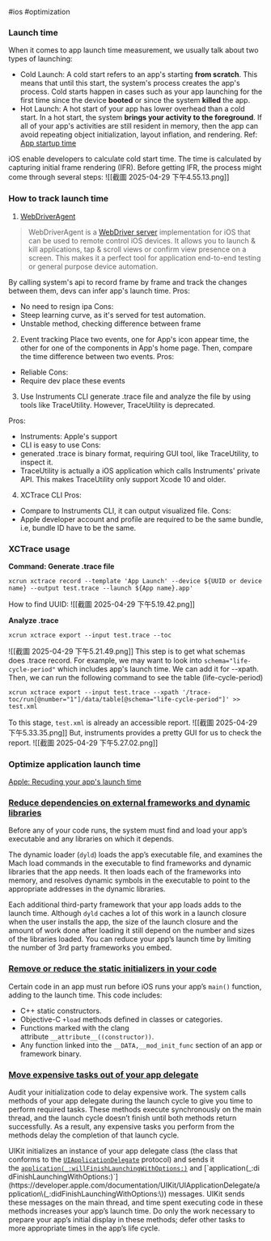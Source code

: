 #ios #optimization 

### Launch time
When it comes to app launch time measurement, we usually talk about two types of launching:
- Cold Launch: A cold start refers to an app's starting **from scratch**. This means that until this start, the system's process creates the app's process. Cold starts happen in cases such as your app launching for the first time since the device **booted** or since the system **killed** the app.
- Hot Launch: A hot start of your app has lower overhead than a cold start. In a hot start, the system **brings your activity to the foreground**. If all of your app's activities are still resident in memory, then the app can avoid repeating object initialization, layout inflation, and rendering.
Ref: <a href="https://developer.android.com/topic/performance/vitals/launch-time">App startup time</a>

iOS enable developers to calculate cold start time. The time is calculated by capturing initial frame rendering (IFR). Before getting IFR, the process might come through several steps:
![[截圖 2025-04-29 下午4.55.13.png]]
### How to track launch time
1. <a href="https://github.com/Unity-Technologies/AppiumWebDriverAgent">WebDriverAgent</a>
> WebDriverAgent is a [WebDriver server](https://w3c.github.io/webdriver/webdriver-spec.html) implementation for iOS that can be used to remote control iOS devices. It allows you to launch & kill applications, tap & scroll views or confirm view presence on a screen. This makes it a perfect tool for application end-to-end testing or general purpose device automation.

By calling system's api to record frame by frame and track the changes between them, devs can infer app's launch time.
Pros:
- No need to resign ipa
Cons:
- Steep learning curve, as it's served for test automation.
- Unstable method, checking difference between frame 

2. Event tracking
Place two events, one for App's icon appear time, the other for one of the components in App's home page. Then, compare the time difference between two events.
Pros:
- Reliable
Cons:
- Require dev place these events

3. Use Instruments CLI
generate .trace file and analyze the file by using tools like TraceUtility. However, TraceUtility is deprecated.

Pros:
- Instruments: Apple's support
- CLI is easy to use
Cons:
- generated .trace is binary format, requiring GUI tool, like TraceUtility, to inspect it.
- TraceUtility is actually a iOS application which calls Instruments' private API. This makes TraceUtility only support Xcode 10 and older.

4. XCTrace CLI
Pros:
- Compare to Instruments CLI, it can output visualized file.
Cons:
- Apple developer account and profile are required to be the same bundle, i.e, bundle ID have to be the same.

### XCTrace usage

**Command: Generate .trace file**
```shell
xcrun xctrace record --template 'App Launch' --device ${UUID or device name} --output test.trace --launch ${App name}.app'
```
How to find UUID:
![[截圖 2025-04-29 下午5.19.42.png]]

**Analyze .trace**
```
xcrun xctrace export --input test.trace --toc
```
![[截圖 2025-04-29 下午5.21.49.png]]
This step is to get what schemas does .trace record. For example, we may want to  look into `schema="life-cycle-period"` which includes app's launch time. We can add it for --xpath.
Then, we can run the following command to see the table (life-cycle-period)
```shell
xcrun xctrace export --input test.trace --xpath '/trace-toc/run[@number="1"]/data/table[@schema="life-cycle-period"]' >> test.xml
```

To this stage, `test.xml` is already an accessible report. 
![[截圖 2025-04-29 下午5.33.35.png]]
But, instruments provides a pretty GUI for us to check the report.
![[截圖 2025-04-29 下午5.27.02.png]]

### Optimize application launch time
<a href="https://developer.apple.com/documentation/xcode/reducing-your-app-s-launch-time">Apple: Recuding your app's launch time</a>

### [Reduce dependencies on external frameworks and dynamic libraries](https://developer.apple.com/documentation/xcode/reducing-your-app-s-launch-time#Reduce-dependencies-on-external-frameworks-and-dynamic-libraries)

Before any of your code runs, the system must find and load your app’s executable and any libraries on which it depends.

The dynamic loader (`dyld`) loads the app’s executable file, and examines the Mach load commands in the executable to find frameworks and dynamic libraries that the app needs. It then loads each of the frameworks into memory, and resolves dynamic symbols in the executable to point to the appropriate addresses in the dynamic libraries.

Each additional third-party framework that your app loads adds to the launch time. Although `dyld` caches a lot of this work in a launch closure when the user installs the app, the size of the launch closure and the amount of work done after loading it still depend on the number and sizes of the libraries loaded. You can reduce your app’s launch time by limiting the number of 3rd party frameworks you embed.

### [Remove or reduce the static initializers in your code](https://developer.apple.com/documentation/xcode/reducing-your-app-s-launch-time#Remove-or-reduce-the-static-initializers-in-your-code)

Certain code in an app must run before iOS runs your app’s `main()` function, adding to the launch time. This code includes:

- C++ static constructors.
- Objective-C `+load` methods defined in classes or categories.
- Functions marked with the clang attribute `__attribute__((constructor))`.
- Any function linked into the `__DATA,__mod_init_func` section of an app or framework binary.

### [Move expensive tasks out of your app delegate](https://developer.apple.com/documentation/xcode/reducing-your-app-s-launch-time#Move-expensive-tasks-out-of-your-app-delegate)

Audit your initialization code to delay expensive work. The system calls methods of your app delegate during the launch cycle to give you time to perform required tasks. These methods execute synchronously on the main thread, and the launch cycle doesn’t finish until both methods return successfully. As a result, any expensive tasks you perform from the methods delay the completion of that launch cycle.

UIKit initializes an instance of your app delegate class (the class that conforms to the [`UIApplicationDelegate`](https://developer.apple.com/documentation/UIKit/UIApplicationDelegate) protocol) and sends it the [`application(_:willFinishLaunchingWithOptions:)`](https://developer.apple.com/documentation/UIKit/UIApplicationDelegate/application\(_:willFinishLaunchingWithOptions:\)) and [`application(_:didFinishLaunchingWithOptions:)`](https://developer.apple.com/documentation/UIKit/UIApplicationDelegate/application\(_:didFinishLaunchingWithOptions:\)) messages. UIKit sends these messages on the main thread, and time spent executing code in these methods increases your app’s launch time. Do only the work necessary to prepare your app’s initial display in these methods; defer other tasks to more appropriate times in the app’s life cycle.
